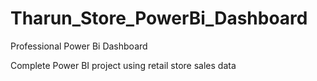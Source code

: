 # Tharun_Store_PowerBi_Dashboard

Professional Power Bi Dashboard

Complete Power BI project using retail store sales data 
